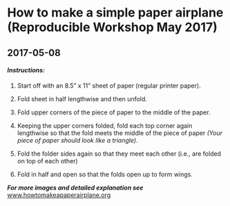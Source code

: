 # How to make a simple paper airplane (Reproducible Workshop May 2017)

## 2017-05-08

#### *Instructions:* 

1. Start off with an 8.5” x 11” sheet of paper (regular printer paper).

2. Fold sheet in half lengthwise and then unfold.

3. Fold upper corners of the piece of paper to the middle of the paper.

4. Keeping the upper corners folded, fold each top corner again lengthwise so that the fold meets the middle of the piece of paper *(Your piece of paper should look like a triangle)*. 

5. Fold the folder sides again so that they meet each other (i.e., are folded on top of each other)

6. Fold in half and open so that the folds open up to form wings. 

***For more images and detailed explanation see*** www.howtomakeapaperairplane.org




